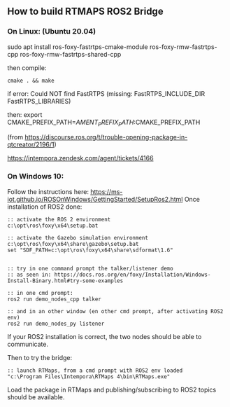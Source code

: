 ## How to build RTMAPS ROS2 Bridge

### On Linux: (Ubuntu 20.04)
sudo apt install ros-foxy-fastrtps-cmake-module ros-foxy-rmw-fastrtps-cpp ros-foxy-rmw-fastrtps-shared-cpp

then compile:

	cmake . && make


if error:
	Could NOT find FastRTPS (missing: FastRTPS_INCLUDE_DIR FastRTPS_LIBRARIES)

then:
	export CMAKE_PREFIX_PATH=$AMENT_PREFIX_PATH:$CMAKE_PREFIX_PATH

(from https://discourse.ros.org/t/trouble-opening-package-in-qtcreator/2196/1)

https://intempora.zendesk.com/agent/tickets/4166


### On Windows 10:
Follow the instructions here:
https://ms-iot.github.io/ROSOnWindows/GettingStarted/SetupRos2.html
Once installation of ROS2 done:

	:: activate the ROS 2 environment
	c:\opt\ros\foxy\x64\setup.bat

	:: activate the Gazebo simulation environment
	c:\opt\ros\foxy\x64\share\gazebo\setup.bat
	set "SDF_PATH=c:\opt\ros\foxy\x64\share\sdformat\1.6"


	:: try in one command prompt the talker/listener demo
	:: as seen in: https://docs.ros.org/en/foxy/Installation/Windows-Install-Binary.html#try-some-examples
	
	:: in one cmd prompt:
	ros2 run demo_nodes_cpp talker

	:: and in an other window (en other cmd prompt, after activating ROS2 env)
	ros2 run demo_nodes_py listener

If your ROS2 installation is correct, the two nodes should be able to communicate.

Then to try the bridge:

	:: launch RTMaps, from a cmd prompt with ROS2 env loaded
	"c:\Program Files\Intempora\RTMaps 4\bin\RTMaps.exe"

Load the package in RTMaps and publishing/subscribing to ROS2 topics should be available.


